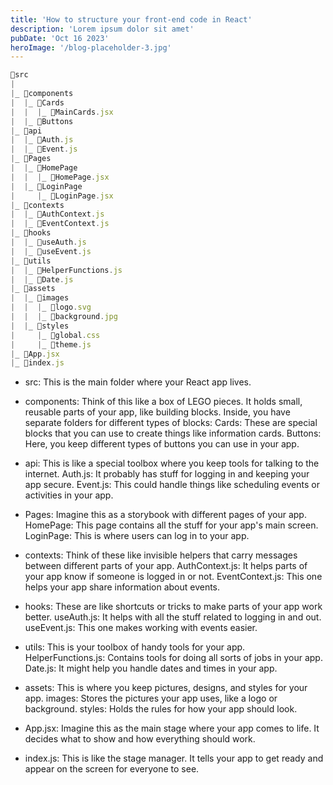 ```yaml
---
title: 'How to structure your front-end code in React'
description: 'Lorem ipsum dolor sit amet'
pubDate: 'Oct 16 2023'
heroImage: '/blog-placeholder-3.jpg'
---
```

```js
📁src
|
|_ 📁components
|  |_ 📁Cards
|  |  |_ 📄MainCards.jsx
|  |_ 📁Buttons
|_ 📁api
|  |_ 📄Auth.js
|  |_ 📄Event.js
|_ 📁Pages
|  |_ 📁HomePage
|  |  |_ 📄HomePage.jsx
|  |_ 📁LoginPage
|     |_ 📄LoginPage.jsx
|_ 📁contexts
|  |_ 📄AuthContext.js
|  |_ 📄EventContext.js
|_ 📁hooks
|  |_ 📄useAuth.js
|  |_ 📄useEvent.js
|_ 📁utils
|  |_ 📄HelperFunctions.js
|  |_ 📄Date.js
|_ 📁assets
|  |_ 📁images
|  |  |_ 📄logo.svg
|  |  |_ 📄background.jpg
|  |_ 📁styles
|     |_ 📄global.css
|     |_ 📄theme.js
|_ 📄App.jsx
|_ 📄index.js

```

- src: This is the main folder where your React app lives.

- components: Think of this like a box of LEGO pieces. It holds small, reusable parts of your app, like building blocks. Inside, you have separate folders for different types of blocks:
Cards: These are special blocks that you can use to create things like information cards.
Buttons: Here, you keep different types of buttons you can use in your app.

- api: This is like a special toolbox where you keep tools for talking to the internet.
Auth.js: It probably has stuff for logging in and keeping your app secure.
Event.js: This could handle things like scheduling events or activities in your app.

- Pages: Imagine this as a storybook with different pages of your app.
HomePage: This page contains all the stuff for your app's main screen.
LoginPage: This is where users can log in to your app.

- contexts: Think of these like invisible helpers that carry messages between different parts of your app.
AuthContext.js: It helps parts of your app know if someone is logged in or not.
EventContext.js: This one helps your app share information about events.

- hooks: These are like shortcuts or tricks to make parts of your app work better.
useAuth.js: It helps with all the stuff related to logging in and out.
useEvent.js: This one makes working with events easier.

- utils: This is your toolbox of handy tools for your app.
HelperFunctions.js: Contains tools for doing all sorts of jobs in your app.
Date.js: It might help you handle dates and times in your app.

- assets: This is where you keep pictures, designs, and styles for your app.
images: Stores the pictures your app uses, like a logo or background.
styles: Holds the rules for how your app should look.

- App.jsx: Imagine this as the main stage where your app comes to life. It decides what to show and how everything should work.

- index.js: This is like the stage manager. It tells your app to get ready and appear on the screen for everyone to see.